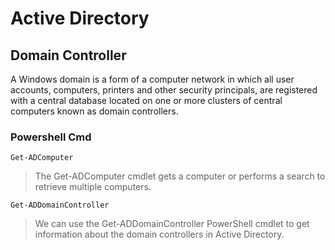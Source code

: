 # Active Directory


## Domain Controller 

A Windows domain is a form of a computer network in which all user accounts, computers, printers and other security principals, are registered with a central database located on one or more clusters of central computers known as domain controllers.

### Powershell Cmd

  ```
  Get-ADComputer 
  ```
  > The Get-ADComputer cmdlet gets a computer or performs a search to retrieve multiple computers.
  ```
  Get-ADDomainController
  ```

  > We can use the Get-ADDomainController PowerShell cmdlet to get information about the domain controllers in Active Directory. 

